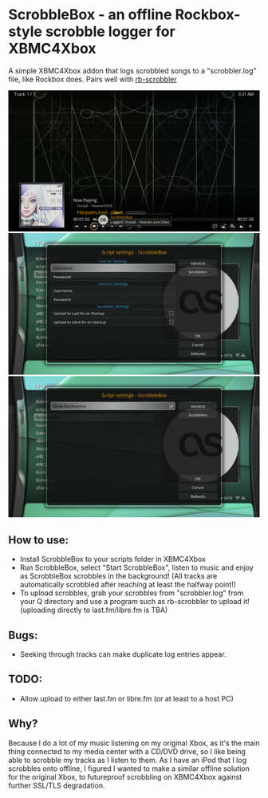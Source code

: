 # ScrobbleBox - an offline Rockbox-style scrobble logger for XBMC4Xbox
A simple XBMC4Xbox addon that logs scrobbled songs to a "scrobbler.log" file, like Rockbox does. Pairs well with [rb-scrobbler](https://github.com/jeselnik/rb-scrobbler)

![1](screenshots/main.jpg)
![2](screenshots/menu1.jpg)
![3](screenshots/menu2.jpg)

## How to use:
- Install ScrobbleBox to your scripts folder in XBMC4Xbox
- Run ScrobbleBox, select "Start ScrobbleBox", listen to music and enjoy as ScrobbleBox scrobbles in the background! (All tracks are automatically scrobbled after reaching at least the halfway point!)
- To upload scrobbles, grab your scrobbles from "scrobbler.log" from your Q directory and use a program such as rb-scrobbler to upload it! (uploading directly to last.fm/libre.fm is TBA)

## Bugs:
- Seeking through tracks can make duplicate log entries appear. 

## TODO:
- Allow upload to either last.fm or libre.fm (or at least to a host PC)

## Why?
Because I do a lot of my music listening on my original Xbox, as it's the main thing connected to my media center with a CD/DVD drive, so I like being able to scrobble my tracks as I listen to them. As I have an iPod that I log scrobbles onto offline, I figured I wanted to make a similar offline solution for the original Xbox, to futureproof scrobbling on XBMC4Xbox against further SSL/TLS degradation. 
